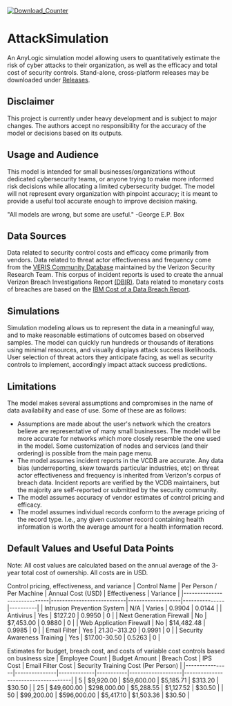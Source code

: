 [![Download_Counter](https://img.shields.io/github/downloads/gjhami/AttackSimulation/total.svg)]()
# AttackSimulation
An AnyLogic simulation model allowing users to quantitatively estimate the risk of cyber attacks to their organization, as well as the efficacy and total cost of security controls. Stand-alone, cross-platform releases may be downloaded under [Releases](https://github.com/gjhami/AttackSimulation/releases).

## Disclaimer
This project is currently under heavy development and is subject to major changes. The authors accept no responsibility for the accuracy of the model or decisions based on its outputs.

## Usage and Audience
This model is intended for small businesses/organizations without dedicated cybersecurity teams, or anyone trying to make more informed risk decisions while allocating a limited cybersecurity budget. The model will not represent every organization with pinpoint accuracy; it is meant to provide a useful tool accurate enough to improve decision making.

"All models are wrong, but some are useful." -George E.P. Box

## Data Sources
Data related to security control costs and efficacy come primarily from vendors.
Data related to threat actor effectiveness and frequency come from the [VERIS Community Database](https://github.com/vz-risk/VCDB) maintained by the Verizon Security Research Team. This corpus of incident reports is used to create the annual Verizon Breach Investigations Report [(DBIR)](https://www.verizon.com/business/resources/reports/dbir/).
Data related to monetary costs of breaches are based on the [IBM Cost of a Data Breach Report](https://www.ibm.com/security/data-breach).

## Simulations
 Simulation modeling allows us to represent the data in a meaningful way, and to make reasonable estimations of outcomes based on observed samples. The model can quickly run hundreds or thousands of iterations using minimal resources, and visually displays attack success likelihoods. User selection of threat actors they anticipate facing, as well as security controls to implement, accordingly impact attack success predictions.

## Limitations
The model makes several assumptions and compromises in the name of data availability and ease of use. Some of these are as follows:
- Assumptions are made about the user's network which the creators believe are representative of many small businesses. The model will be more accurate for networks which more closely resemble the one used in the model. Some customization of nodes and services (and their ordering) is possible from the main page menu.
- The model assumes incident reports in the VCDB are accurate. Any data bias (underreporting, skew towards particular industries, etc) on threat actor effectiveness and frequency is inherited from Verizon's corpus of breach data. Incident reports are verified by the VCDB maintainers, but the majority are self-reported or submitted by the security community.
- The model assumes accuracy of vendor estimates of control pricing and efficacy.
- The model assumes individual records conform to the average pricing of the record type. I.e., any given customer record containing health information is worth the average amount for a health information record.

## Default Values and Useful Data Points
Note: All cost values are calculated based on the annual average of the 3-year total cost of ownership. All costs are in USD.

Control pricing, effectiveness, and variance
| Control Name                | Per Person /  Per Machine | Annual Cost (USD) | Effectiveness | Variance |
|-----------------------------|---------------------------|-------------------|---------------|----------|
| Intrusion Prevention System | N/A                       | Varies            | 0.9904        | 0.0144   |
| Antivirus                   | Yes                       | $127.20           | 0.9950        | 0        |
| Next Generation Firewall    | No                        | $7,453.00         | 0.9880        | 0        |
| Web Application Firewall    | No                        | $14,482.48        | 0.9985        | 0        |
| Email Filter                | Yes                       | $21.30-$313.20    | 0.9991        | 0        |
| Security Awareness Training | Yes                       | $17.00-30.50      | 0.5263        | 0        |

Estimates for budget, breach cost, and costs of variable cost controls based on business size
| Employee Count | Budget Amount | Breach Cost | IPS Cost  | Email Filter Cost | Security Training Cost (Per Person) |
|----------------|---------------|-------------|-----------|-------------------|-------------------------------------|
| 5              | $9,920.00     | $59,600.00  | $5,185.71 | $313.20           | $30.50                              |
| 25             | $49,600.00    | $298,000.00 | $5,288.55 | $1,127.52         | $30.50                              |
| 50             | $99,200.00    | $596,000.00 | $5,417.10 | $1,503.36         | $30.50                              |
